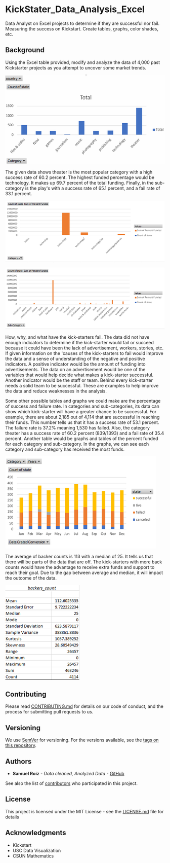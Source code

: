 # KickStater_Data_Analysis_Excel
Data Analyst on Excel projects to determine if they are successful nor fail. Measuring the success on Kickstart.
Create tables, graphs, color shades, etc. 
## Background

Using the Excel table provided, modify and analyze the data of 4,000 past Kickstarter projects as you attempt to uncover some market trends.


![Category](https://github.com/samuelroiz/KickStater_Data_Analysis_Excel/blob/main/Category_Data_KickStarter.png)

  The given data shows theater is the most popular category with a high success rate of 60.2 percent. The highest funded percentage would be technology. It makes up 69.7 percent of the total funding. Finally, in the sub-category is the play's with a success rate of 65.1 percent, and a fail rate of 33.1 percent. 
  
![Category Percent Funded](https://github.com/samuelroiz/KickStater_Data_Analysis_Excel/blob/main/Images/Category_PercentFunded_KickStarter.png)

![Sub-Category Percent Funded](https://github.com/samuelroiz/KickStater_Data_Analysis_Excel/blob/main/Images/Sub-Category_PercentFunded_KickStarter.png)

  How, why, and what have the kick-starters fail.  The data did not have enough indicators to determine if the kick-starter would fail or succeed because it could have been the lack of advertisement, workers, stories, etc. If given information on the 'causes of the kick-starters to fail would improve the data and a sense of understanding of the negative and positive indicators. A positive indicator would be the amount of funding into advertisements. The data on an advertisement would be one of the variables that would help decide what makes a kick-starter successful. Another indicator would be the staff or team. Behind every kick-starter needs a solid team to be successful. These are examples to help improve the data and reduce weaknesses in the analysis. 
  
  Some other possible tables and graphs we could make are the percentage of success and failure rate. In categories and sub-categories,  its data can show which kick-starter will have a greater chance to be successful. For example, there are about 2,185 out of 4,114 that are successful in reaching their funds. This number tells us that it has a success rate of 53.1 percent. The failure rate is 37.2%  meaning 1,530 has failed. Also, the category theater has a success rate of 60.2 percent (839/1393) and a fail rate of 35.4 percent. Another table would be graphs and tables of the percent funded for each category and sub-category. In the graphs, we can see each category and sub-category has received the most funds. 
  
 ![Date Converted](https://github.com/samuelroiz/KickStater_Data_Analysis_Excel/blob/main/Images/Data_Converted_KickStarter.png)

  The average of backer counts is 113 with a median of 25. It tells us that there will be parts of the data that are off. The kick-starters with more back counts would have the advantage to receive extra funds and support to reach their goal. Due to the gap between average and median, it will impact the outcome of the data. 
  
  ![Backers Count](https://github.com/samuelroiz/KickStater_Data_Analysis_Excel/blob/main/Images/Backers_Count_KickerStarter.png)
  

## Contributing

Please read [CONTRIBUTING.md](https://gist.github.com/samuelroiz/1af49ec9eea365bc845ba04c5071a976) for details on our code of conduct, and the process for submitting pull requests to us.

## Versioning

We use [SemVer](http://semver.org/) for versioning. For the versions available, see the [tags on this repository](https://github.com/your/project/tags). 

## Authors

* **Samuel Roiz** - *Data cleaned, Analyzed Data* - [GitHub](https://github.com/samuelroiz)

See also the list of [contributors](https://github.com/samuelroiz) who participated in this project.

## License

This project is licensed under the MIT License - see the [LICENSE.md](https://gist.github.com/samuelroiz/1af49ec9eea365bc845ba04c5071a976) file for details

## Acknowledgments

* Kickstart
* USC Data Visualization
* CSUN Mathematics
